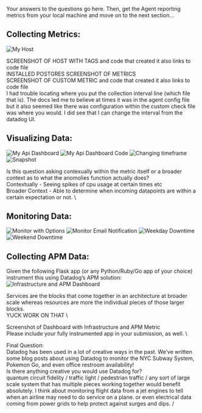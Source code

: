 Your answers to the questions go here.
Then, get the Agent reporting metrics from your local machine and move on to the next section...

## Collecting Metrics:
![My Host](https://github.com/bbehrman10/hiring-engineers/blob/solutions-engineer/supporting_images/host_map_with_tags.png)

SCREENSHOT OF HOST WITH TAGS and code that created it also links to code file \
INSTALLED POSTGRES SCREENSHOT OF METRICS \
SCREENSHOT OF CUSTOM METRIC and code that created it also links to code file \
I had trouble locating where you put the collection interval line (which file that is). The docs led me to believe at times it was in the agent config file but it also seemed like there was configuration within the custom check file was where you would. I did see that I can change the interval from the datadog UI. 

## Visualizing Data:
![My Api Dashboard](https://github.com/bbehrman10/hiring-engineers/blob/solutions-engineer/supporting_images/dashboard_created_with_api.png?raw=true)
![My Api Dashboard Code](https://github.com/bbehrman10/hiring-engineers/blob/solutions-engineer/supporting_images/api-dashboard-body.png?raw=true)
![Changing timeframe](https://github.com/bbehrman10/hiring-engineers/blob/solutions-engineer/supporting_images/change_timeframe.png?raw=true)
![Snapshot](https://github.com/bbehrman10/hiring-engineers/blob/solutions-engineer/supporting_images/snapshot.png?raw=true)

Is this question asking contexually within the metric itself or a broader context as to what the anomolies function actually does? \
Contextually - Seeing spikes of cpu usage at certain times etc \
Broader Context - Able to determine when incoming datapoints are within a certain expectation or not. \

## Monitoring Data:
![Monitor with Options](https://github.com/bbehrman10/hiring-engineers/blob/solutions-engineer/supporting_images/monitor_with_options.png)
![Monitor Email Notification](https://github.com/bbehrman10/hiring-engineers/blob/solutions-engineer/supporting_images/Monitor%20Notification.png)
![Weekday Downtime](https://github.com/bbehrman10/hiring-engineers/blob/solutions-engineer/supporting_images/weekday_downtime.png)
![Weekend Downtime](https://github.com/bbehrman10/hiring-engineers/blob/solutions-engineer/supporting_images/weekend_downtime.png)

## Collecting APM Data:
Given the following Flask app (or any Python/Ruby/Go app of your choice) instrument this using Datadog’s APM solution: \
![Infrastructure and APM Dashboard](https://github.com/bbehrman10/hiring-engineers/blob/solutions-engineer/supporting_images/dashboard%20with%20flask%20apm%20included.png)

Services are the blocks that come together in an architecture at broader scale whereas resources are more the individual pieces of those larger blocks. \
YUCK WORK ON THAT \

Screenshot of Dashboard with Infrastructure and APM Metric \
Please include your fully instrumented app in your submission, as well. \

Final Question: \
Datadog has been used in a lot of creative ways in the past. We’ve written some blog posts about using Datadog to monitor the NYC Subway System, Pokemon Go, and even office restroom availability! \
Is there anything creative you would use Datadog for? \
quantum circuit fidelity /
traffic light / pedestrian traffic /
any sort of large scale system that has multiple pieces working together would benefit absolutely. I think about monitoring flight data from a jet engines to tell when an airline may need to do service on a plane. or even electrical data coming from power grids to help protect against surges and dips. /


